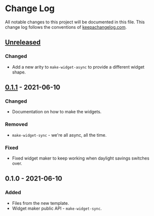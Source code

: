 # Change Log
All notable changes to this project will be documented in this file. This change log follows the conventions of [keepachangelog.com](http://keepachangelog.com/).

## [Unreleased]
### Changed
- Add a new arity to `make-widget-async` to provide a different widget shape.

## [0.1.1] - 2021-06-10
### Changed
- Documentation on how to make the widgets.

### Removed
- `make-widget-sync` - we're all async, all the time.

### Fixed
- Fixed widget maker to keep working when daylight savings switches over.

## 0.1.0 - 2021-06-10
### Added
- Files from the new template.
- Widget maker public API - `make-widget-sync`.

[Unreleased]: https://github.com/stevenpkent/datalog-demo/compare/0.1.1...HEAD
[0.1.1]: https://github.com/stevenpkent/datalog-demo/compare/0.1.0...0.1.1
